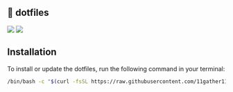 ## 📂 dotfiles

![](https://github.com/11gather11/dotfiles/workflows/Ubuntu/badge.svg)
![](https://github.com/11gather11/dotfiles/workflows/macOS/badge.svg)

## Installation

To install or update the dotfiles, run the following command in your terminal:

```bash
/bin/bash -c "$(curl -fsSL https://raw.githubusercontent.com/11gather11/dotfiles/main/install)"
```

